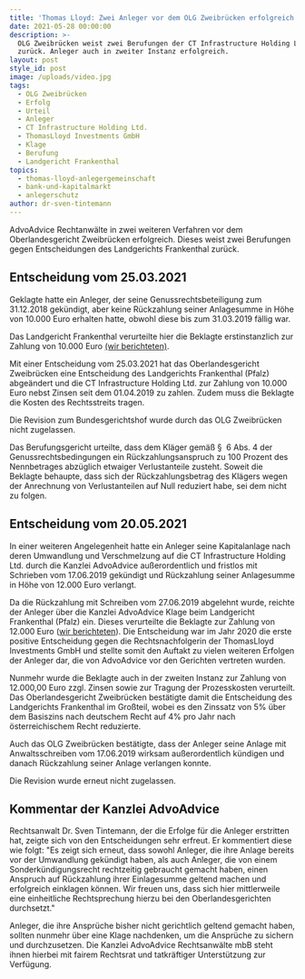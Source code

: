 ```yaml
---
title: 'Thomas Lloyd: Zwei Anleger vor dem OLG Zweibrücken erfolgreich'
date: 2021-05-28 00:00:00
description: >-
  OLG Zweibrücken weist zwei Berufungen der CT Infrastructure Holding Ltd.
  zurück. Anleger auch in zweiter Instanz erfolgreich.
layout: post
style_id: post
image: /uploads/video.jpg
tags:
  - OLG Zweibrücken
  - Erfolg
  - Urteil
  - Anleger
  - CT Infrastructure Holding Ltd.
  - ThomasLloyd Investments GmbH
  - Klage
  - Berufung
  - Landgericht Frankenthal
topics:
  - thomas-lloyd-anlegergemeinschaft
  - bank-und-kapitalmarkt
  - anlegerschutz
author: dr-sven-tintemann
---
```

AdvoAdvice Rechtanwälte in zwei weiteren Verfahren vor dem Oberlandesgericht Zweibrücken erfolgreich. Dieses weist zwei Berufungen gegen Entscheidungen des Landgerichts Frankenthal zurück.&nbsp;

## Entscheidung vom 25.03.2021

Geklagte hatte ein Anleger, der seine Genussrechtsbeteiligung zum 31.12.2018 gekündigt, aber keine Rückzahlung seiner Anlagesumme in Höhe von 10.000 Euro erhalten hatte, obwohl diese bis zum 31.03.2019 fällig war.

Das Landgericht Frankenthal verurteilte hier die Beklagte erstinstanzlich zur Zahlung von 10.000 Euro [(wir berichteten)](/blog/thomas-lloyd-zweiter-erfolg-f%C3%BCr-advoadvice-vor-landgericht-frankenthal/).&nbsp;

Mit einer Entscheidung vom 25.03.2021 hat das Oberlandesgericht Zweibrücken eine Entscheidung des Landgerichts Frankenthal (Pfalz) abgeändert und die CT Infrastructure Holding Ltd. zur Zahlung von 10.000 Euro nebst Zinsen seit dem 01.04.2019 zu zahlen. Zudem muss die Beklagte die Kosten des Rechtsstreits tragen.&nbsp;

Die Revision zum Bundesgerichtshof wurde durch das OLG Zweibrücken nicht zugelassen.&nbsp;

Das Berufungsgericht urteilte, dass dem Kläger gemä&szlig; &sect;&nbsp; 6 Abs. 4 der Genussrechtsbedingungen ein Rückzahlungsanspruch zu 100 Prozent des Nennbetrages abzüglich etwaiger Verlustanteile zusteht. Soweit die Beklagte behaupte, dass sich der Rückzahlungsbetrag des Klägers wegen der Anrechnung von Verlustanteilen auf Null reduziert habe, sei dem nicht zu folgen.&nbsp;

## Entscheidung vom 20.05.2021

In einer weiteren Angelegenheit hatte ein Anleger seine Kapitalanlage nach deren Umwandlung und Verschmelzung auf die CT Infrastructure Holding Ltd. durch die Kanzlei AdvoAdvice au&szlig;erordentlich und fristlos mit Schrieben vom 17.06.2019 gekündigt und Rückzahlung seiner Anlagesumme in Höhe von 12.000 Euro verlangt.&nbsp;

Da die Rückzahlung mit Schreiben vom 27.06.2019 abgelehnt wurde, reichte der Anleger über die Kanzlei AdvoAdvice Klage beim Landgericht Frankenthal (Pfalz) ein. Dieses verurteilte die Beklagte zur Zahlung von 12.000 Euro ([wir berichteten](/blog/thomas-lloyd-erstes-positives-urteil-f%C3%BCr-anleger-erstritten/)). Die Entscheidung war im Jahr 2020 die erste positive Entscheidung gegen die Rechtsnachfolgerin der ThomasLloyd Investments GmbH und stellte somit den Auftakt zu vielen weiteren Erfolgen der Anleger dar, die von AdvoAdvice vor den Gerichten vertreten wurden.&nbsp;

Nunmehr wurde die Beklagte auch in der zweiten Instanz zur Zahlung von 12.000,00 Euro zzgl. Zinsen sowie zur Tragung der Prozesskosten verurteilt. Das Oberlandesgericht Zweibrücken bestätigte damit die Entscheidung des Landgerichts Frankenthal im Gro&szlig;teil, wobei es den Zinssatz von 5% über dem Basiszins nach deutschem Recht auf 4% pro Jahr nach österreichischem Recht reduzierte.&nbsp;

Auch das OLG Zweibrücken bestätigte, dass der Anleger seine Anlage mit Anwaltsschreiben vom 17.06.2019 wirksam au&szlig;erordentlich kündigen und danach Rückzahlung seiner Anlage verlangen konnte.&nbsp;

Die Revision wurde erneut nicht zugelassen.&nbsp;

## Kommentar der Kanzlei AdvoAdvice

Rechtsanwalt Dr. Sven Tintemann, der die Erfolge für die Anleger erstritten hat, zeigte sich von den Entscheidungen sehr erfreut. Er kommentiert diese wie folgt: "Es zeigt sich erneut, dass sowohl Anleger, die ihre Anlage bereits vor der Umwandlung gekündigt haben, als auch Anleger, die von einem Sonderkündigungsrecht rechtzeitig gebraucht gemacht haben, einen Anspruch auf Rückzahlung ihrer Einlagesumme geltend machen und erfolgreich einklagen können. Wir freuen uns, dass sich hier mittlerweile eine einheitliche Rechtsprechung hierzu bei den Oberlandesgerichten durchsetzt."

Anleger, die ihre Ansprüche bisher nicht gerichtlich geltend gemacht haben, sollten nunmehr über eine Klage nachdenken, um die Ansprüche zu sichern und durchzusetzen. Die Kanzlei AdvoAdvice Rechtsanwälte mbB steht ihnen hierbei mit fairem Rechtsrat und tatkräftiger Unterstützung zur Verfügung.&nbsp;

&nbsp;
